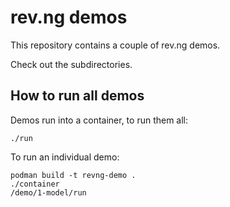 # rev.ng demos

This repository contains a couple of rev.ng demos.

Check out the subdirectories.

## How to run all demos

Demos run into a container, to run them all:

```
./run
```

To run an individual demo:

```
podman build -t revng-demo .
./container
/demo/1-model/run
```
